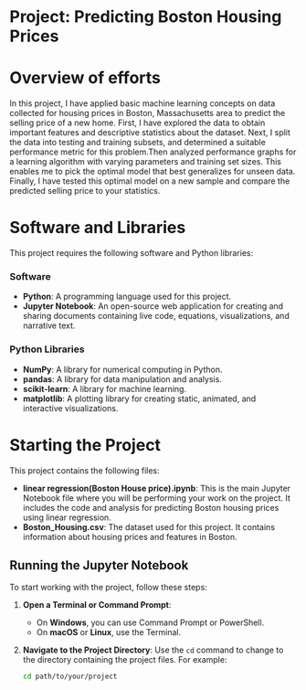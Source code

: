 # Project: Predicting Boston Housing Prices
# Overview of efforts
In this project, I have applied basic machine learning concepts on data collected for housing prices in Boston, Massachusetts area to predict the selling price of a new home. First, I have explored the data to obtain important features and descriptive statistics about the dataset. Next, I split the data into testing and training subsets, and determined a suitable performance metric for this problem.Then analyzed performance graphs for a learning algorithm with varying parameters and training set sizes. This enables me to pick the optimal model that best generalizes for unseen data. Finally, I have tested this optimal model on a new sample and compare the predicted selling price to your statistics.
# Software and Libraries



This project requires the following software and Python libraries:

### Software
- **Python**: A programming language used for this project.
- **Jupyter Notebook**: An open-source web application for creating and sharing documents containing live code, equations, visualizations, and narrative text.

### Python Libraries
- **NumPy**: A library for numerical computing in Python.
- **pandas**: A library for data manipulation and analysis.
- **scikit-learn**: A library for machine learning.
- **matplotlib**: A plotting library for creating static, animated, and interactive visualizations.

# Starting the Project

This project contains the following files:

- **linear regression(Boston House price).ipynb**: This is the main Jupyter Notebook file where you will be performing your work on the project. It includes the code and analysis for predicting Boston housing prices using linear regression.
- **Boston_Housing.csv**: The dataset used for this project. It contains information about housing prices and features in Boston.

## Running the Jupyter Notebook

To start working with the project, follow these steps:

1. **Open a Terminal or Command Prompt**:
   - On **Windows**, you can use Command Prompt or PowerShell.
   - On **macOS** or **Linux**, use the Terminal.

2. **Navigate to the Project Directory**:
   Use the `cd` command to change to the directory containing the project files. For example:
   ```bash
   cd path/to/your/project

